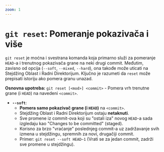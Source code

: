 ```yaml
---
zoom: 1
---
```


# `git reset`: Pomeranje pokazivača i više

<v-click>

`git reset` je moćna i svestrana komanda koja primarno služi za pomeranje `HEAD`-a i trenutnog pokazivača grane na neki 
drugi commit. Međutim, zavisno od opcija (`--soft`, `--mixed`, `--hard`), ona takođe može uticati na Stejdžing Oblast i 
Radni Direktorijum. Ključno je razumeti da `reset` može prepisati istoriju ako pomera granu unazad.

**Osnovna upotreba:** `git reset [<mod>] <commit>` - Pomera vrh trenutne grane (i `HEAD`) na navedeni `<commit>`.

</v-click>

<v-clicks>

- **`--soft`**:
  - **Pomera samo pokazivač grane (i `HEAD`)** na `<commit>`.
  - Stejdžing Oblast i Radni Direktorijum ostaju **netaknuti**.
  - Sve promene iz commit-ova koji su "ostali iza" novog `HEAD`-a sada izgledaju kao "Changes to be committed" (staged).
  - Korisno za brzo "vraćanje" poslednjeg commit-a uz zadržavanje svih izmena u stejdžingu, spremnih za novi, drugačiji commit.
  - Primer: `git reset --soft HEAD~1` (Vrati se za jedan commit, zadrži sve promene u stejdžingu).

</v-clicks>